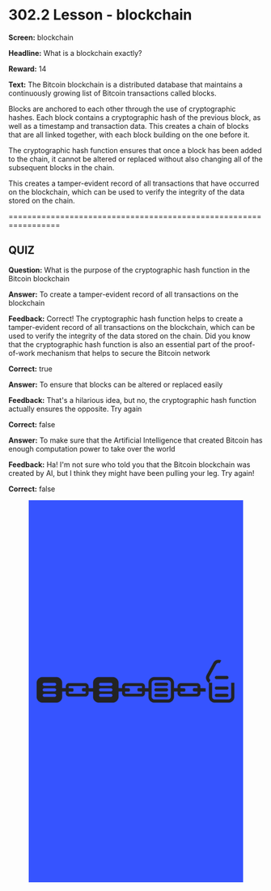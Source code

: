 # 302.2 Lesson - blockchain

**Screen:** blockchain

**Headline:** What is a blockchain exactly?

**Reward:** 14

**Text:** The Bitcoin blockchain is a distributed database that maintains a continuously growing list of Bitcoin transactions called blocks.

Blocks are anchored to each other through the use of cryptographic hashes. Each block contains a cryptographic hash of the previous block, as well as a timestamp and transaction data. This creates a chain of blocks that are all linked together, with each block building on the one before it.

The cryptographic hash function ensures that once a block has been added to the chain, it cannot be altered or replaced without also changing all of the subsequent blocks in the chain.

This creates a tamper-evident record of all transactions that have occurred on the blockchain, which can be used to verify the integrity of the data stored on the chain.


=================================================================

## QUIZ

**Question:** What is the purpose of the cryptographic hash function in the Bitcoin blockchain


**Answer:** To create a tamper-evident record of all transactions on the blockchain

**Feedback:** Correct! The cryptographic hash function helps to create a tamper-evident record of all transactions on the blockchain, which can be used to verify the integrity of the data stored on the chain. Did you know that the cryptographic hash function is also an essential part of the proof-of-work mechanism that helps to secure the Bitcoin network

**Correct:** true

**Answer:** To ensure that blocks can be altered or replaced easily

**Feedback:** That&#x27;s a hilarious idea, but no, the cryptographic hash function actually ensures the opposite. Try again

**Correct:** false

**Answer:** To make sure that the Artificial Intelligence that created Bitcoin has enough computation power to take over the world

**Feedback:** Ha! I&#x27;m not sure who told you that the Bitcoin blockchain was created by AI, but I think they might have been pulling your leg. Try again!

**Correct:** false


<figure><img src="../.gitbook/assets/302-02.png" alt=""><figcaption></figcaption></figure>

